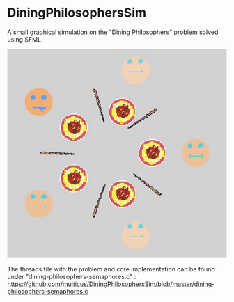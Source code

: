 # DiningPhilosophersSim
A small graphical simulation on the "Dining Philosophers" problem solved using SFML.

![](Github-files/showcase.gif)

The threads file with the problem and core implementation can be found under "dining-philosophers-semaphores.c" : https://github.com/multicus/DiningPhilosophersSim/blob/master/dining-philosophers-semaphores.c
